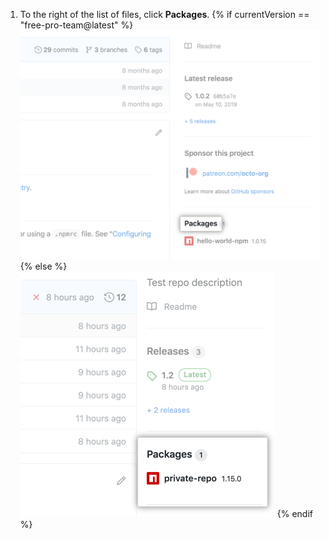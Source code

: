 1. To the right of the list of files, click **Packages**.
  {% if currentVersion == "free-pro-team@latest" %}
  ![概述页面上的包链接](/assets/images/help/package-registry/packages-link.png)
  {% else %}
  ![概述页面上的包链接](/assets/images/help/package-registry/packages-from-repo.png)
  {% endif %}
